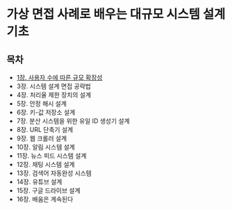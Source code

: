 # 가상 면접 사례로 배우는 대규모 시스템 설계 기초

## 목차
- [1장. 사용자 수에 따른 규모 확장성](./contents/chapter01.md)
- 3장. 시스템 설계 면접 공략법
- 4장. 처리율 제한 장치의 설계
- 5장. 안정 해시 설계
- 6장. 키-값 저장소 설계
- 7장. 분산 시스템을 위한 유일 ID 생성기 설계
- 8장. URL 단축기 설계
- 9장. 웹 크롤러 설계
- 10장. 알림 시스템 설계
- 11장. 뉴스 피드 시스템 설계
- 12장. 채팅 시스템 설계
- 13장. 검색어 자동완성 시스템
- 14장. 유튜브 설계
- 15장. 구글 드라이브 설계
- 16장. 배움은 계속된다